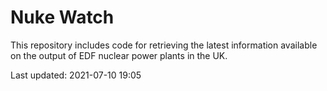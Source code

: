 # Nuke Watch

This repository includes code for retrieving the latest information available on the output of EDF nuclear power plants in the UK.

Last updated: 2021-07-10 19:05